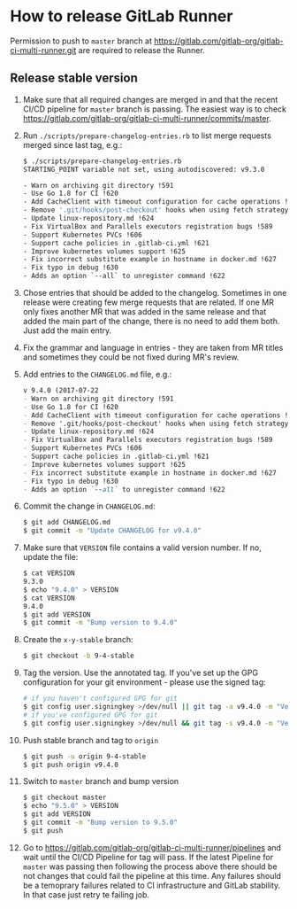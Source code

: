 # How to release GitLab Runner

Permission to push to `master` branch at https://gitlab.com/gitlab-org/gitlab-ci-multi-runner.git
are required to release the Runner.

## Release stable version

1. Make sure that all required changes are merged in and that the recent CI/CD pipeline
    for `master` branch is passing. The easiest way is to check https://gitlab.com/gitlab-org/gitlab-ci-multi-runner/commits/master.

1. Run `./scripts/prepare-changelog-entries.rb` to list merge requests merged since last
    tag, e.g.:

    ```bash
    $ ./scripts/prepare-changelog-entries.rb
    STARTING_POINT variable not set, using autodiscovered: v9.3.0

    - Warn on archiving git directory !591
    - Use Go 1.8 for CI !620
    - Add CacheClient with timeout configuration for cache operations !608
    - Remove '.git/hooks/post-checkout' hooks when using fetch strategy !603
    - Update linux-repository.md !624
    - Fix VirtualBox and Parallels executors registration bugs !589
    - Support Kubernetes PVCs !606
    - Support cache policies in .gitlab-ci.yml !621
    - Improve kubernetes volumes support !625
    - Fix incorrect substitute example in hostname in docker.md !627
    - Fix typo in debug !630
    - Adds an option `--all` to unregister command !622
    ```

1. Chose entries that should be added to the changelog. Sometimes in one release
    were creating few merge requests that are related. If one MR only fixes another
    MR that was added in the same release and that added the main part of the change,
    there is no need to add them both. Just add the main entry.

1. Fix the grammar and language in entries - they are taken from MR titles and sometimes
    they could be not fixed during MR's review.

1. Add entries to the `CHANGELOG.md` file, e.g.:

    ```markdown
    v 9.4.0 (2017-07-22
    - Warn on archiving git directory !591
    - Use Go 1.8 for CI !620
    - Add CacheClient with timeout configuration for cache operations !608
    - Remove '.git/hooks/post-checkout' hooks when using fetch strategy !603
    - Update linux-repository.md !624
    - Fix VirtualBox and Parallels executors registration bugs !589
    - Support Kubernetes PVCs !606
    - Support cache policies in .gitlab-ci.yml !621
    - Improve kubernetes volumes support !625
    - Fix incorrect substitute example in hostname in docker.md !627
    - Fix typo in debug !630
    - Adds an option `--all` to unregister command !622
    ```

1. Commit the change in `CHANGELOG.md`:

    ```bash
    $ git add CHANGELOG.md
    $ git commit -m "Update CHANGELOG for v9.4.0"
    ```

1. Make sure that `VERSION` file contains a valid version number. If no, update
    the file:

    ```bash
    $ cat VERSION
    9.3.0
    $ echo "9.4.0" > VERSION
    $ cat VERSION
    9.4.0
    $ git add VERSION
    $ git commit -m "Bump version to 9.4.0"
    ```

1. Create the `x-y-stable` branch:

    ```bash
    $ git checkout -b 9-4-stable
    ```

1. Tag the version. Use the annotated tag. If you've set up the GPG configuration
    for your git environment - please use the signed tag:

    ```bash
    # if you haven't configured GPG for git
    $ git config user.signingkey >/dev/null || git tag -a v9.4.0 -m "Version v9.4.0"
    # if you've configured GPG for git
    $ git config user.signingkey >/dev/null && git tag -s v9.4.0 -m "Version v9.4.0"
    ```

1. Push stable branch and tag to `origin`

    ```bash
    $ git push -u origin 9-4-stable
    $ git push origin v9.4.0
    ```

1. Switch to `master` branch and bump version

    ```bash
    $ git checkout master
    $ echo "9.5.0" > VERSION
    $ git add VERSION
    $ git commit -m "Bump version to 9.5.0"
    $ git push
    ```

1. Go to https://gitlab.com/gitlab-org/gitlab-ci-multi-runner/pipelines and wait until
    the CI/CD Pipeline for tag will pass. If the latest Pipeline for `master` was passing
    then following the process above there should be not changes that could fail the pipeline
    at this time. Any failures should be a temoprary failures related to CI infrastructure
    and GitLab stability. In that case just retry te failing job.

